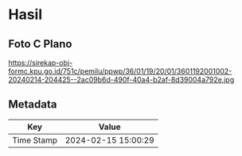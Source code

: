 # Hasil

## Foto C Plano

https://sirekap-obj-formc.kpu.go.id/751c/pemilu/ppwp/36/01/19/20/01/3601192001002-20240214-204425--2ac09b6d-490f-40a4-b2af-8d39004a792e.jpg


## Metadata

| Key        | Value               |
| ---------- | ------------------- |
| Time Stamp | 2024-02-15 15:00:29 |



